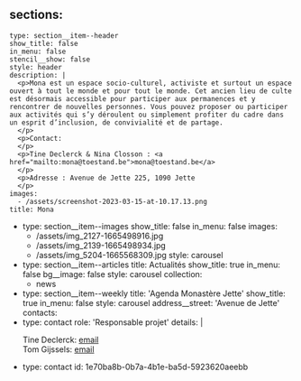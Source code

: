 sections:
  -
    type: section__item--header
    show_title: false
    in_menu: false
    stencil__show: false
    style: header
    description: |
      <p>Mona est un espace socio-culturel, activiste et surtout un espace ouvert à tout le monde et pour tout le monde. Cet ancien lieu de culte est désormais accessible pour participer aux permanences et y rencontrer de nouvelles personnes. Vous pouvez proposer ou participer aux activités qui s’y déroulent ou simplement profiter du cadre dans un esprit d’inclusion, de convivialité et de partage.
      </p>
      <p>Contact:
      </p>
      <p>Tine Declerck & Nina Closson : <a href="mailto:mona@toestand.be">mona@toestand.be</a>
      </p>
      <p>Adresse : Avenue de Jette 225, 1090 Jette
      </p>
    images:
      - /assets/screenshot-2023-03-15-at-10.17.13.png
    title: Mona
  -
    type: section__item--images
    show_title: false
    in_menu: false
    images:
      - /assets/img_2127-1665498916.jpg
      - /assets/img_2139-1665498934.jpg
      - /assets/img_5204-1665568309.jpg
    style: carousel
  -
    type: section__item--articles
    title: Actualités
    show_title: true
    in_menu: false
    bg__image: false
    style: carousel
    collection:
      - news
  -
    type: section__item--weekly
    title: 'Agenda Monastère Jette'
    show_title: true
    in_menu: false
    style: carousel
address__street: 'Avenue de Jette'
contacts:
  -
    type: contact
    role: 'Responsable projet'
    details: |
      <p>Tine Declerck: <a href="mailto:tine@toestand.be">email<br></a>Tom Gijssels: <a href="mailto:tom@toestand.be">email</a>
      </p>
  -
    type: contact
id: 1e70ba8b-0b7a-4b1e-ba5d-5923620aeebb

